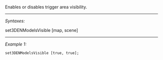 Enables or disables trigger area visibility.


---
*Syntaxes:*

set3DENModelsVisible [map, scene]

---
*Example 1:*

```sqf
set3DENModelsVisible [true, true];
```